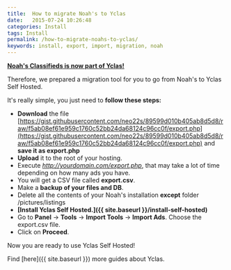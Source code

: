 ```yaml
---
title:  How to migrate Noah's to Yclas
date:   2015-07-24 10:26:48
categories: Install
tags: Install
permalink: /how-to-migrate-noahs-to-yclas/
keywords: install, export, import, migration, noah
---
```

**[Noah's Classifieds is now part of Yclas!](http://open-classifieds.com/2015/07/27/open-classifieds-acquired-noahs-classifieds/)**

Therefore, we prepared a migration tool for you to go from Noah's to Yclas Self Hosted.

It's really simple, you just need to **follow these steps:**

+ **Download** the file [https://gist.githubusercontent.com/neo22s/89599d010b405ab8d5d8/raw/f5ab08ef61e959c1760c52bb24da68124c96cc0f/export.php](https://gist.githubusercontent.com/neo22s/89599d010b405ab8d5d8/raw/f5ab08ef61e959c1760c52bb24da68124c96cc0f/export.php) and **save it as export.php**
+ **Upload** it to the root of your hosting.
+ Execute _http://yourdomain.com/export.php_, that may take a lot of time depending on how many ads you have.
+ You will get a CSV file called **export.csv**.
+ Make a **backup of your files and DB**.
+ Delete all the contents of your Noah's installation **except** folder /pictures/listings
+ **[Install Yclas Self Hosted.]({{ site.baseurl }}/install-self-hosted)**
+ Go to **Panel** -> **Tools** -> **Import Tools** -> **Import Ads**. Choose the export.csv file.
+ Click on **Proceed**.

Now you are ready to use Yclas Self Hosted!

Find [here]({{ site.baseurl }}) more guides about Yclas.
